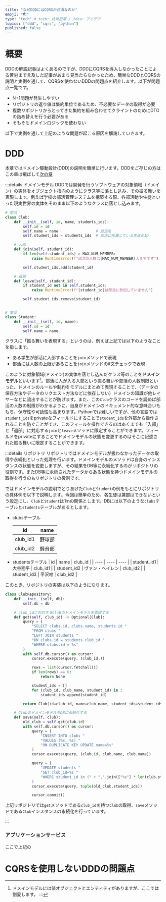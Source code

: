 ```yaml
---
title: "なぜDDDにはCQRSが必須なのか"
emoji: "🌏"
type: "tech" # tech: 技術記事 / idea: アイデア
topics: ["ddd", "cqrs", "python"]
published: false
---
```


# 概要
DDDの解説記事はよくあるのですが、DDDにCQRSを導入しなかったことによる苦労まで言及した記事があまり見当たらなかったため、簡単なDDDとCQRSの説明と実例を通して、CQRSを使わないDDDの問題点を紹介します。以下が問題点一覧です。
- N+1問題が発生しやすい
- リポジトリの返り値は集約単位であるため、不必要なデータの取得が必要
- 複数リポジトリからとってきた集約を組み合わせてクライントのためにDTOの詰め替えを行う必要がある
- そもそもドメインロジックを使わない

以下で実例を通して上記のような問題が起こる原因を解説していきます。

# DDD
本章ではドメイン駆動設計(DDD)の説明を簡単に行います。DDDをご存じの方はこの章は飛ばして[次の章](#CQRSを使用しないDDDの問題点)

:::details ドメインモデル
DDDでは開発を行うソフトウェアの対象領域（ドメイン）の実体をオブジェクト指向のようにクラス等に落とし込み、その振る舞いを表現します。例えば学校の部活管理システムを構築する際、各部活動や生徒といった現実世界の実体をそのまま以下のようなクラスに落とし込みます。
```Python
# 部活
class Club:
    def __init__(self, id, name, students_ids):
        self.id = id
        self.name = name                 # 部活名
        self.student_ids = students_ids  # 部活に所属している生徒のID

    # 入部
    def join(self, student_id):
        if len(self.student_ids) > MAX_NUM_MEMBER:
            raise RuntimeError(f"部活の人数は{MAX_NUM_MEMBER}人までです")

        self.student_ids.add(student_id)

    # 退部
    def leave(self, student_id):
        if student_id not in self.student_ids:
            raise RuntimeError(f"{student_id}は部活に参加していません")

        self.student_ids.remove(student_id)


# 生徒
class Student:
    def __init__(self, id, name):
        self.id = id
        self.name = name

```
クラスに「振る舞いを表現する」というのは、例えば上記では以下のようなことを指します。
- ある学生が部活に入部することを`join`メソッドで表現
- 部活には人数の上限があることを`join`メソッドのif文チェックで表現

このように対象領域(ドメイン)の実体を落とし込んだクラス等のことを**ドメインモデル**といいます[^1]。部活に人が入る入部という振る舞いや部活の人数制限といった、ドメインのルールや制約をモデルにまとめて表現することで、（データの保存方法やデータのリクエスト方法などに依存しない）ドメインの知識が他レイヤーなどに流出することが防げます。また、この`Club`クラスのコードを読めば部活の人数の制限がわかるように、自身がドメインのドキュメント的な意味合いももち、保守性や可読性も高まります。Pythonでは難しいですが、他の言語では`student_ids`をprivateなフィールドにすることで`student_ids`を外部から操作されることを防ぐことができ、このフィールを操作できるのはあくまでも「入部」と「退部」に対応する`join`と`leave`メソッドに限定することができます。フィールドをprivateにすることでドメインモデルの状態を変更するのはそこに記述された振る舞いに限定することができます。

[^1]: ドメインモデルには値オブジェクトとエンティティがありますが、ここでは割愛します。
:::

:::details リポジトリ
リポジトリではドメインモデルが扱わなかったデータの取得や永続化といった処理を行います。ドメインモデルのメソッドは自身のインスタンスの状態を変更しますが、その結果をDB等に永続化するのがリポジトリの役割です。またDB等に永続されたデータからある状態を持つドメインモデルの取得を行うのもリポジトリの役割です。

ではドメインモデルの説明でとりあげた`Club`と`Student`の例をもとにリポジトリの具体例を以下で説明します。今回は簡単のため、各生徒は兼部はできないという設定にし、`Club`と`Student`は1:nの関係とします。DBには以下のような`clubs`テーブルと`students`テーブルがあるとします。

- clubsテーブル

	| id | name |
	| ---- | ---- |
	| club_id1 | 野球部 |
	| club_id2 | 軽音部 |

- studentsテーブル
	| id | name | club_id |
	| ---- | ---- | ---- |
	| student_id1 | 大谷翔平  | club_id1 |
	| student_id2 | ヴァン・ヘイレン | club_id2 |
	| student_id3 | 平沢唯 | club_id2 |

このとき、リポジトリの実装は以下のようになります。


```Python
class ClubRepository:
    def __init__(self, db):
        self.db = db

    # club_idに対応するClubのドメインモデルを取得する
    def get(self, club_id) -> Optional[Club]:
        query = (
            "SELECT clubs.id, clubs.name, students.id "
            "FROM clubs "
            "LEFT JOIN students "
            "ON clubs.id = students.club_id "
            "WHERE clubs.id = %s"
        )
        with self.db.cursor() as cursor:
            cursor.execute(query, (club_id,))

            rows = list(cursor.fetchall())
            if len(rows) == 0:
                return None

            student_ids = []
            for (club_id, club_name, student_id) in :
                student_ids.append(student_id)

        return Club(id=club_id, name=club_name, student_ids=student_ids)

    # ClubのドメインモデルをDBに永続化する
    def save(self, club):
        old_club = self.get(club.id)
        with self.db.cursor() as cursor:
            query = (
                "INSERT INTO clubs "
                "VALUES (%s, %s) "
                "ON DUPLICATE KEY UPDATE name=%s"
            )
            cursor.execute(query, (club.id, club.name, club.name))

            query = (
                "UPDATE students "
                "SET club_id=%s "
                "WHERE student_id in (" + ",".join(["%s"] * len(club.student_ids)) + ")"
            )
            cursor.execute(query, tuple(old_club.student_ids))

            cursor.commit()

```
上記リポジトリでは`get`メソッドである`club_id`を持つ`Club`の取得、`save`メソッドである`Club`インスタンスの永続化を行っています。

:::


### アプリケーションサービス
ここで上記の

# CQRSを使用しないDDDの問題点

